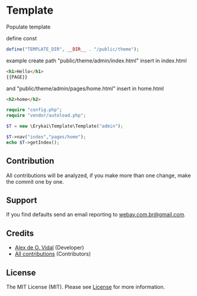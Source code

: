 # Template
Populate template


define const
```php
define("TEMPLATE_DIR", __DIR__ . "/public/theme");
```
example create path "public/theme/admin/index.html"
insert in index.html 
```html
<h1>Hello</h1>
{{PAGE}}
```
and "public/theme/admin/pages/home.html"
insert in home.html
```html
<h2>home</h2>
```

```php
require "config.php";
require "vendor/autoload.php";

$T = new \Erykai\Template\Template("admin");

$T->nav("index","pages/home");
echo $T->getIndex();
```

## Contribution

All contributions will be analyzed, if you make more than one change, make the commit one by one.

## Support

If you find defaults send an email reporting to webav.com.br@gmail.com.

## Credits

- [Alex de O. Vidal](https://github.com/alexdeovidal) (Developer)
- [All contributions](https://github.com/erykai/template/contributors) (Contributors)

## License

The MIT License (MIT). Please see [License](https://github.com/erykai/template/LICENSE) for more information.
